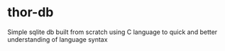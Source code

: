 # thor-db
Simple sqlite db built from scratch using C language to quick and better understanding of language syntax
